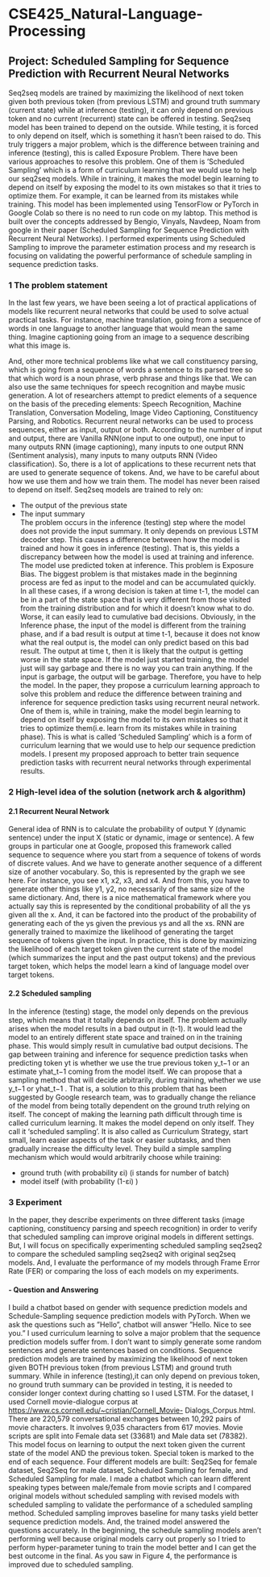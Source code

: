 # CSE425_Natural-Language-Processing

## Project: Scheduled Sampling for Sequence Prediction with Recurrent Neural Networks
Seq2seq models are trained by maximizing the likelihood of next token given both previous token (from previous LSTM) and ground truth summary (current state) while at inference (testing), it can only depend on previous token and no current (recurrent) state can be offered in testing. Seq2seq model has been trained to depend on the outside. While testing, it is forced to only depend on itself, which is something it hasn’t been raised to do. This truly triggers a major problem, which is the difference between training and inference (testing), this is called Exposure Problem. There have been various approaches to resolve this problem. One of them is ‘Scheduled Sampling’ which is a form of curriculum learning that we would use to help our seq2seq models. While in training, it makes the model begin learning to depend on itself by exposing the model to its own mistakes so that it tries to optimize them. For example, it can be learned from its mistakes while training. This model has been implemented using TensorFlow or PyTorch in Google Colab so there is no need to run code on my labtop. This method is built over the concepts addressed by Bengio, Vinyals, Navdeep, Noam from google in their paper (Scheduled Sampling for Sequence Prediction with Recurrent Neural Networks). I performed experiments using Scheduled Sampling to improve the parameter estimation process and my research is focusing on validating the powerful performance of schedule sampling in sequence prediction tasks. <br>

### 1 The problem statement
In the last few years, we have been seeing a lot of practical applications of models like recurrent neural networks that could be used to solve actual practical tasks. For instance, machine translation, going from a sequence of words in one language to another language that would mean the same thing. Imagine captioning going from an image to a sequence describing what this image is.

And, other more technical problems like what we call constituency parsing, which is going from a sequence of words a sentence to its parsed tree so that which word is a noun phrase, verb phrase and things like that. We can also use the same techniques for speech recognition and maybe music generation. A lot of researchers attempt to predict elements of a sequence on the basis of the preceding elements: Speech Recognition, Machine Translation, Conversation Modeling, Image Video Captioning, Constituency Parsing, and Robotics. Recurrent neural networks can be used to process sequences, either as input, output or both. According to the number of input and output, there are Vanilla RNN(one input to one output), one input to many outputs RNN (image captioning), many inputs to one output RNN (Sentiment analysis), many inputs to many outputs RNN (Video classification). So, there is a lot of applications to these recurrent nets that are used to generate sequence of tokens. And, we have to be careful about how we use them and how we train them. The model has never been raised to depend on itself. Seq2seq models are trained to rely on:
- The output of the previous state
- The input summary <br>
The problem occurs in the inference (testing) step where the model does not provide the input summary. It only depends on previous LSTM decoder step. This causes a difference between how the model is trained and how it goes in inference (testing). That is, this yields a discrepancy between how the model is used at training and inference. The model use predicted token at inference. This problem is Exposure Bias. The biggest problem is that mistakes made in the beginning process are fed as input to the model and can be accumulated quickly. In all these cases, if a wrong decision is taken at time t-1, the model can be in a part of the state space that is very different from those visited from the training distribution and for which it doesn’t know what to do. Worse, it can easily lead to cumulative bad decisions. Obviously, in the Inference phase, the input of the model is different from the training phase, and if a bad result is output at time t-1, because it does not know what the real output is, the model can only predict based on this bad result. The output at time t, then it is likely that the output is getting worse in the state space. If the model just started training, the model just will say garbage and there is no way you can train anything. If the input is garbage, the output will be garbage. Therefore, you have to help the model. In the paper, they propose a curriculum learning approach to solve this problem and reduce the difference between training and inference for sequence prediction tasks using recurrent neural network. One of them is, while in training, make the model begin learning to depend on itself by exposing the model to its own mistakes so that it tries to optimize them(i.e. learn from its mistakes while in training phase). This is what is called ‘Scheduled Sampling’ which is a form of curriculum learning that we would use to help our sequence prediction models. I present my proposed approach to better train sequence prediction tasks with recurrent neural networks through experimental results. <br>

### 2 High-level idea of the solution (network arch & algorithm) 
#### 2.1 Recurrent Neural Network
General idea of RNN is to calculate the probability of output Y (dynamic sentence) under the input X (static or dynamic, image or sentence). A few groups in particular one at Google, proposed this framework called sequence to sequence where you start from a sequence of tokens of words of discrete values. And we have to generate another sequence of a different size of another vocabulary. So, this is represented by the graph we see here. For instance, you see x1, x2, x3, and x4. And from this, you have to generate other things like y1, y2, no necessarily of the same size of the same dictionary. And, there is a nice mathematical framework where you actually say this is represented by the conditional probability of all the ys given all the x. And, it can be factored into the product of the probability of generating each of the ys given the previous ys and all the xs. RNN are generally trained to maximize the likelihood of generating the target sequence of tokens given the input. In practice, this is done by maximizing the likelihood of each target token given the current state of the model (which summarizes the input and the past output tokens) and the previous target token, which helps the model learn a kind of language model over target tokens.

#### 2.2 Scheduled sampling
In the inference (testing) stage, the model only depends on the previous step, which means that it totally depends on itself. The problem actually arises when the model results in a bad output in (t-1). It would lead the model to an entirely different state space and trained on in the training phase. This would simply result in cumulative bad output decisions. The gap between training and inference for sequence prediction tasks when predicting token yt is whether we use the true previous token y_t−1 or an estimate yhat_t−1 coming from the model itself. We can propose that a sampling method that will decide arbitrarily, during training, whether we use y_t−1 or yhat_t−1 . That is, a solution to this problem that has been suggested by Google research team, was to gradually change the reliance of the model from being totally dependent on the ground truth relying on itself. The concept of making the learning path difficult through time is called curriculum learning. It makes the model depend on only itself. They call it ‘scheduled sampling’. It is also called as Curriculum Strategy, start small, learn easier aspects of the task or easier subtasks, and then gradually increase the difficulty level. They build a simple sampling mechanism which would would arbitrarily choose while training:
- ground truth (with probability εi) (i stands for number of batch) 
- model itself (with probability (1-εi) )

### 3 Experiment
In the paper, they describe experiments on three different tasks (image captioning, constituency parsing and speech recognition) in order to verify that scheduled sampling can improve original models in different settings. But, I will focus on specifically experimenting scheduled sampling seq2seq2 to compare the scheduled sampling seq2seq2 with original seq2seq models. And, I evaluate the performance of my models through Frame Error Rate (FER) or comparing the loss of each models on my experiments.

#### - Question and Answering
I build a chatbot based on gender with sequence prediction models and Schedule-Sampling sequence prediction models with PyTorch. When we ask the questions such as ”Hello”, chatbot will answer ”Hello. Nice to see you.” I used curriculum learning to solve a major problem that the sequence prediction models suffer from. I don’t want to simply generate some random sentences and generate sentences based on conditions. Sequence prediction models are trained by maximizing the likelihood of next token given BOTH previous token (from previous LSTM) and ground truth summary. While in inference (testing),it can only depend on previous token, no ground truth summary can be provided in testing, it is needed to consider longer context during chatting so I used LSTM. For the dataset, I used Cornell movie-dialogue corpus at https://www.cs.cornell.edu/~cristian/Cornell_Movie- Dialogs_Corpus.html. There are 220,579 conversational exchanges between 10,292 pairs of movie characters. It involves 9,035 characters from 617 movies. Movie scripts are split into Female data set (33681) and Male data set (78382). This model focus on learning to output the next token given the current state of the model AND the previous token. Special token <EOS> is marked to the end of each sequence. Four different models are built: Seq2Seq for female dataset, Seq2Seq for male dataset, Scheduled Sampling for female, and Scheduled Sampling for male. I made a chatbot which can learn different speaking types between male/female from movie scripts and I compared original models without scheduled sampling with revised models with scheduled sampling to validate the performance of a scheduled sampling method. Scheduled sampling improves baseline for many tasks yield better sequence prediction models. And, the trained model answered the questions accurately. In the beginning, the schedule sampling models aren’t performing well because original models carry out properly so I tried to perform hyper-parameter tuning to train the model better and I can get the best outcome in the final. As you saw in Figure 4, the performance is improved due to scheduled sampling.
